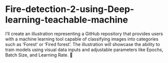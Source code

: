 # Fire-detection-2-using-Deep-learning-teachable-machine
 I’ll create an illustration representing a GitHub repository that provides users with a machine learning tool capable of classifying images into categories such as ‘Forest’ or ‘Fired forest’. The illustration will showcase the ability to train models using visual data inputs and adjustable parameters like Epochs, Batch Size, and Learning Rate. 🌳
